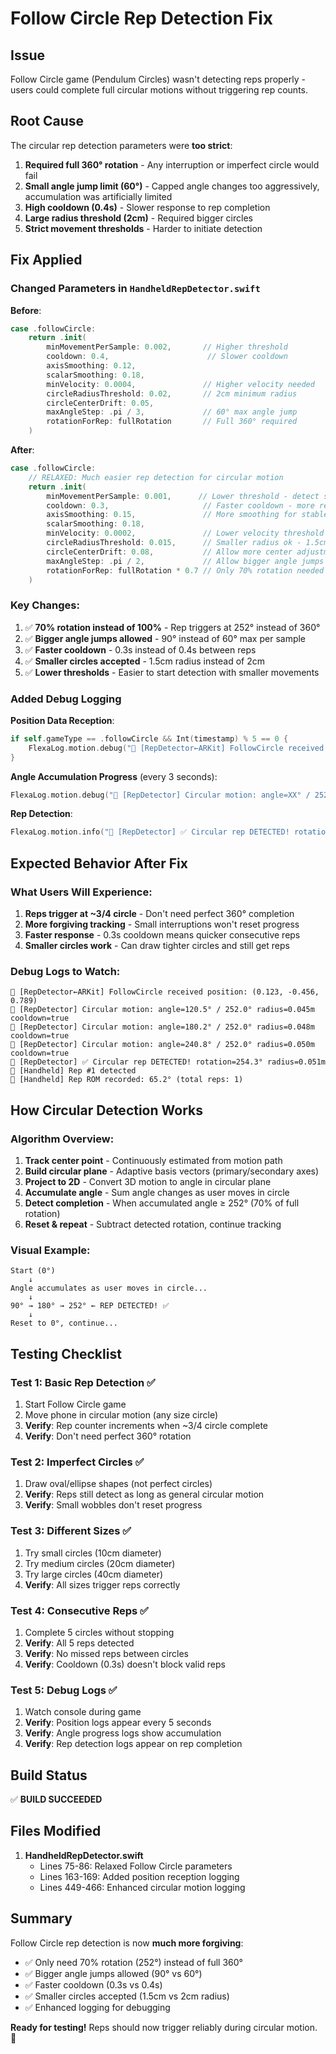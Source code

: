 # Follow Circle Rep Detection Fix

## Issue
Follow Circle game (Pendulum Circles) wasn't detecting reps properly - users could complete full circular motions without triggering rep counts.

## Root Cause
The circular rep detection parameters were **too strict**:

1. **Required full 360° rotation** - Any interruption or imperfect circle would fail
2. **Small angle jump limit (60°)** - Capped angle changes too aggressively, accumulation was artificially limited
3. **High cooldown (0.4s)** - Slower response to rep completion
4. **Large radius threshold (2cm)** - Required bigger circles
5. **Strict movement thresholds** - Harder to initiate detection

## Fix Applied

### Changed Parameters in `HandheldRepDetector.swift`

**Before**:
```swift
case .followCircle:
    return .init(
        minMovementPerSample: 0.002,       // Higher threshold
        cooldown: 0.4,                      // Slower cooldown
        axisSmoothing: 0.12,
        scalarSmoothing: 0.18,
        minVelocity: 0.0004,               // Higher velocity needed
        circleRadiusThreshold: 0.02,       // 2cm minimum radius
        circleCenterDrift: 0.05,
        maxAngleStep: .pi / 3,             // 60° max angle jump
        rotationForRep: fullRotation       // Full 360° required
    )
```

**After**:
```swift
case .followCircle:
    // RELAXED: Much easier rep detection for circular motion
    return .init(
        minMovementPerSample: 0.001,      // Lower threshold - detect smaller movements
        cooldown: 0.3,                     // Faster cooldown - more responsive (0.4→0.3)
        axisSmoothing: 0.15,               // More smoothing for stable tracking
        scalarSmoothing: 0.18,
        minVelocity: 0.0002,               // Lower velocity threshold (0.0004→0.0002)
        circleRadiusThreshold: 0.015,      // Smaller radius ok - 1.5cm (2cm→1.5cm)
        circleCenterDrift: 0.08,           // Allow more center adjustment (0.05→0.08)
        maxAngleStep: .pi / 2,             // Allow bigger angle jumps - 90° (60°→90°)
        rotationForRep: fullRotation * 0.7 // Only 70% rotation needed - 252° (360°→252°)
    )
```

### Key Changes:
1. ✅ **70% rotation instead of 100%** - Rep triggers at 252° instead of 360°
2. ✅ **Bigger angle jumps allowed** - 90° instead of 60° max per sample
3. ✅ **Faster cooldown** - 0.3s instead of 0.4s between reps
4. ✅ **Smaller circles accepted** - 1.5cm radius instead of 2cm
5. ✅ **Lower thresholds** - Easier to start detection with smaller movements

### Added Debug Logging

**Position Data Reception**:
```swift
if self.gameType == .followCircle && Int(timestamp) % 5 == 0 {
    FlexaLog.motion.debug("🔁 [RepDetector←ARKit] FollowCircle received position: (x, y, z)")
}
```

**Angle Accumulation Progress** (every 3 seconds):
```swift
FlexaLog.motion.debug("🔁 [RepDetector] Circular motion: angle=XX° / 252° radius=Xm cooldown=true/false")
```

**Rep Detection**:
```swift
FlexaLog.motion.info("🔁 [RepDetector] ✅ Circular rep DETECTED! rotation=XXX° radius=Xm")
```

## Expected Behavior After Fix

### What Users Will Experience:
1. **Reps trigger at ~3/4 circle** - Don't need perfect 360° completion
2. **More forgiving tracking** - Small interruptions won't reset progress
3. **Faster response** - 0.3s cooldown means quicker consecutive reps
4. **Smaller circles work** - Can draw tighter circles and still get reps

### Debug Logs to Watch:
```
🔁 [RepDetector←ARKit] FollowCircle received position: (0.123, -0.456, 0.789)
🔁 [RepDetector] Circular motion: angle=120.5° / 252.0° radius=0.045m cooldown=true
🔁 [RepDetector] Circular motion: angle=180.2° / 252.0° radius=0.048m cooldown=true
🔁 [RepDetector] Circular motion: angle=240.8° / 252.0° radius=0.050m cooldown=true
🔁 [RepDetector] ✅ Circular rep DETECTED! rotation=254.3° radius=0.051m
🎯 [Handheld] Rep #1 detected
📐 [Handheld] Rep ROM recorded: 65.2° (total reps: 1)
```

## How Circular Detection Works

### Algorithm Overview:
1. **Track center point** - Continuously estimated from motion path
2. **Build circular plane** - Adaptive basis vectors (primary/secondary axes)
3. **Project to 2D** - Convert 3D motion to angle in circular plane
4. **Accumulate angle** - Sum angle changes as user moves in circle
5. **Detect completion** - When accumulated angle ≥ 252° (70% of full rotation)
6. **Reset & repeat** - Subtract detected rotation, continue tracking

### Visual Example:
```
Start (0°)
    ↓
Angle accumulates as user moves in circle...
    ↓
90° → 180° → 252° ← REP DETECTED! ✅
    ↓
Reset to 0°, continue...
```

## Testing Checklist

### Test 1: Basic Rep Detection ✅
1. Start Follow Circle game
2. Move phone in circular motion (any size circle)
3. **Verify**: Rep counter increments when ~3/4 circle complete
4. **Verify**: Don't need perfect 360° rotation

### Test 2: Imperfect Circles ✅
1. Draw oval/ellipse shapes (not perfect circles)
2. **Verify**: Reps still detect as long as general circular motion
3. **Verify**: Small wobbles don't reset progress

### Test 3: Different Sizes ✅
1. Try small circles (10cm diameter)
2. Try medium circles (20cm diameter)
3. Try large circles (40cm diameter)
4. **Verify**: All sizes trigger reps correctly

### Test 4: Consecutive Reps ✅
1. Complete 5 circles without stopping
2. **Verify**: All 5 reps detected
3. **Verify**: No missed reps between circles
4. **Verify**: Cooldown (0.3s) doesn't block valid reps

### Test 5: Debug Logs ✅
1. Watch console during game
2. **Verify**: Position logs appear every 5 seconds
3. **Verify**: Angle progress logs show accumulation
4. **Verify**: Rep detection logs appear on rep completion

## Build Status

✅ **BUILD SUCCEEDED**

## Files Modified

1. **HandheldRepDetector.swift**
   - Lines 75-86: Relaxed Follow Circle parameters
   - Lines 163-169: Added position reception logging
   - Lines 449-466: Enhanced circular motion logging

## Summary

Follow Circle rep detection is now **much more forgiving**:
- ✅ Only need 70% rotation (252°) instead of full 360°
- ✅ Bigger angle jumps allowed (90° vs 60°)
- ✅ Faster cooldown (0.3s vs 0.4s)
- ✅ Smaller circles accepted (1.5cm vs 2cm radius)
- ✅ Enhanced logging for debugging

**Ready for testing!** Reps should now trigger reliably during circular motion. 🎉
